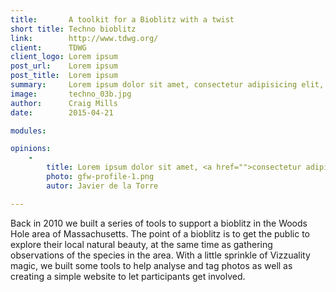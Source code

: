 ```yaml
---
title:       A toolkit for a Bioblitz with a twist
short title: Techno bioblitz
link:        http://www.tdwg.org/
client:      TDWG
client_logo: Lorem ipsum
post_url:    Lorem ipsum
post_title:  Lorem ipsum
summary:     Lorem ipsum dolor sit amet, consectetur adipisicing elit, sed do eiusmod tempor incididunt ut labore et dolore magna aliqua.
image:       techno_03b.jpg
author:      Craig Mills
date:        2015-04-21

modules:

opinions:
    -
        title: Lorem ipsum dolor sit amet, <a href="">consectetur adipisicing</a> elit, sed do eiusmod tempor incididunt.
        photo: gfw-profile-1.png
        autor: Javier de la Torre

---
```


Back in 2010 we built a series of tools to support a bioblitz in the Woods Hole area of Massachusetts. The point of a bioblitz is to get the public to explore their local natural beauty, at the same time as gathering observations of the species in the area. With a little sprinkle of Vizzuality magic, we built some tools to help analyse and tag photos as well as creating a simple website to let participants get involved.
